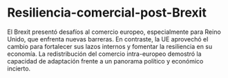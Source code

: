 # Resiliencia-comercial-post-Brexit
El Brexit presentó desafíos al comercio europeo, especialmente para Reino Unido, que enfrenta nuevas barreras. En contraste, la UE aprovechó el cambio para fortalecer sus lazos internos y fomentar la resiliencia en su economía. La redistribución del comercio intra-europeo demostró la capacidad de adaptación frente a un panorama político y económico incierto.
